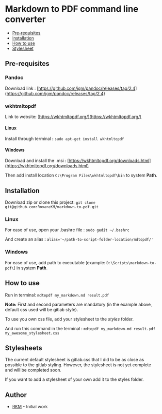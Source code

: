 # Markdown to PDF command line converter

* [Pre-requisites](https://github.com/RoxaneKM/markdown-to-pdf/blob/master/README.md#pre-requisites)
* [Installation](https://github.com/RoxaneKM/markdown-to-pdf/blob/master/README.md#installation)
* [How to use](https://github.com/RoxaneKM/markdown-to-pdf/blob/master/README.md#how-to-use)
* [Stylesheet](https://github.com/RoxaneKM/markdown-to-pdf/blob/master/README.md#stylesheets)

## Pre-requisites

### Pandoc 

Download link : [https://github.com/jgm/pandoc/releases/tag/2.4](https://github.com/jgm/pandoc/releases/tag/2.4)

### wkhtmltopdf

Link to website: [https://wkhtmltopdf.org/](https://wkhtmltopdf.org/)

#### Linux 
Install through terminal : `sudo apt-get install wkhtmltopdf` 

#### Windows
Download and install the .msi : [https://wkhtmltopdf.org/downloads.html](https://wkhtmltopdf.org/downloads.html)

Then add install location `C:\Program Files\wkhtmltopdf\bin` to system **Path**.

## Installation

Download zip or clone this project: `git clone git@github.com:RoxaneKM/markdown-to-pdf.git`

### Linux 
For ease of use, open your .bashrc file :
`sudo gedit ~/.bashrc`

And create an alias : 
`alias='~/path-to-script-folder-location/mdtopdf/'`

### Windows
For ease of use, add path to executable (example: `D:\Scripts\markdown-to-pdf\`) in system **Path**.

## How to use

Run in terminal: 
`mdtopdf my_markdown.md result.pdf`  

**Note:** First and second parameters are mandatory (in the example above, default css used will be gitlab style).

To use you own css file, add your stylesheet to the *styles* folder. 

And run this command in the terminal :
`mdtopdf my_markdown.md result.pdf my_awesome_stylesheet.css` 

## Stylesheets

The current default stylesheet is gitlab.css that I did to be as close as possible to the gitlab styling. However, the stylesheet is not yet complete and will be completed soon.

If you want to add a stylesheet of your own add it to the styles folder.

## Author

* [RKM](https://github.com/RoxaneKM) - Initial work







